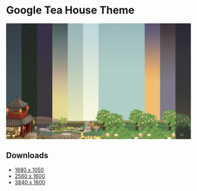 # Google Tea House Theme

![Dynamic wallpaper preview](preview.png)

## Downloads

- [1680 x 1050](renders/1680x1050/dynamic.heic)
- [2560 x 1600](renders/2560x1600/dynamic.heic)
- [3840 x 1600](renders/3840x1600/dynamic.heic)
